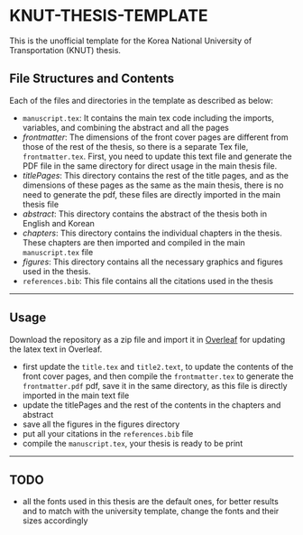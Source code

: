 # KNUT-THESIS-TEMPLATE

This is the unofficial template for the Korea National University of Transportation (KNUT) thesis.

File Structures and Contents
---

Each of the files and directories in the template as described as below:

- `manuscript.tex`: It contains the main tex code including the imports, variables, and combining the abstract and all the pages
- *frontmatter*: The dimensions of the front cover pages are different from those of the rest of the thesis, so there is a separate Tex file, `frontmatter.tex`. First, you need to update this text file and generate the PDF file in the same directory for direct usage in the main thesis file. 
- *titlePages*: This directory contains the rest of the title pages, and as the dimensions of these pages as the same as the main thesis, there is no need to generate the pdf, these files are directly imported in the main thesis file
- *abstract*: This directory contains the abstract of the thesis both in English and Korean
- *chapters*: This directory contains the individual chapters in the thesis. These chapters are then imported and compiled in the main `manuscript.tex` file
- *figures*: This directory contains all the necessary graphics and figures used in the thesis. 
- `references.bib`: This file contains all the citations used in the thesis
--- 

Usage
---
Download the repository as a zip file and import it in [Overleaf](https://www.overleaf.com/project/#) for updating the latex text in Overleaf.

- first update the `title.tex` and `title2.text`, to update the contents of the front cover pages, and then compile the `frontmatter.tex` to generate the `frontmatter.pdf` pdf, save it in the same directory, as this file is directly imported in the main text file
- update the titlePages and the rest of the contents in the chapters and abstract
- save all the figures in the figures directory 
- put all your citations in the `references.bib` file
- compile the `manuscript.tex`, your thesis is ready to be print
---

TODO
---
- all the fonts used in this thesis are the default ones, for better results and to match with the university template, change the fonts and their sizes accordingly


